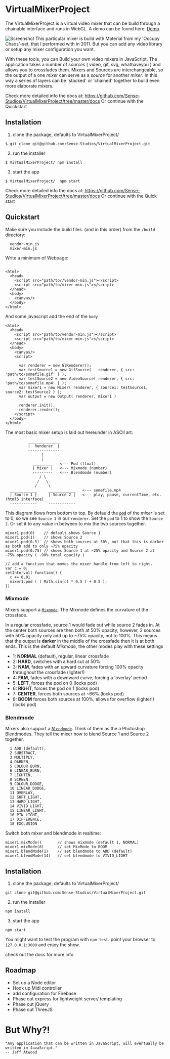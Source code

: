 # VirtualMixerProject

The VirtualMixerProject is a virtual video mixer that can be build through a chainable interface and runs in WebGL.
A demo can be found here: [Demo](http://nabu.sense-studios.com/channel/sense_beta/mixer5).

![Screenshot](../images/occupy_chaos_screenshot.jpg)
This particular mixer is build with Material from my 'Occupy Chaos'-set, that I performed with in 2011.
But you can add any video library or setup any mixer configuration you want.

With these tools, you can Build your own video mixers in JavaScript. The application takes a number of _sources_ ( video, gif, svg,  whathaveyou ) and allows you to crossfades them.
Mixers and Sources are interchangeable, so the output of a one _mixer_ can serve as a _source_ for another _mixer_.
In this way a series of layers can be 'stacked' or 'chained' together to build even more elaborate mixers.

Check more detailed info the docs at: https://github.com/Sense-Studios/VirtualMixerProject/tree/master/docs
Or continue with the Quickstart

## Installation

1) clone the package, defaults to VirtualMixerProject/

`$ git clone git@github.com:Sense-Studios/VirtualMixerProject.git `

2) run the installer

`$ VirtualMixerProject/ npm install `

3) start the app

`$ VirtualMixerProject/  npm start `

Check more detailed info the docs at: https://github.com/Sense-Studios/VirtualMixerProject/tree/master/docs
Or continue with the Quick start

## Quickstart

Make sure you include the build files. (and in this order) from the `/build` directory:

```    
  vendor-min.js
  mixer-min.js

```

Write a minimum of Webpage:

```

<html>
  <head>
    <script src="path/to//vendor-min.js"></script>
    <script src="path/to/mixer-min.js"></script>
  </head>
  <body>
    <canvas/>
  </body>
</html>

```

And some javascript add the end of the `body`

```
<html>
  <head>
    <script src="path/to/vendor-min.js"></script>
    <script src="path/to/mixer-min.js"></script>    
  </head>
  <body>
    <canvas/>
    <script>

      var renderer = new GlRenderer();
      var testSource1 = new GifSource(   renderer, { src: 'path/to/somefile.gif' } );
      var testSource2 = new VideoSource( renderer, { src: 'path/to/somefile.mp4' } );
      var mixer1 = new Mixer( renderer, { source1: testSource1, source2: testSource2 } );
      var output = new Output( renderer, mixer1 )

      renderer.init();
      renderer.render();
    </script>
  </body>
</html>

```

The most basic mixer setup is laid out hereunder in ASCII art:

```
          ______________
          |  Renderer  |
          --------------
                |
                |
            _________   <--- Pod (float)
            | Mixer |   <--- Mixmode (number)
            ---------   <--- Blendmode (number)
               / \
              /   \
             /     \            
  ____________     ____________   <--- somefile.mp4
  | Source 1 |     | Source 2 |   <--- play, pause, currentTime, etc. (html5 interface)
  ------------     ------------   
```
This diagram flows from bottom to top. By defauld the [**`pod`**](Mixer.html#pod) of the _mixer_ is set to 0, so we see `Source 1` in our `renderer`.
Set the `pod` to 1 to show the `Source 2`. Or set it to any value in between to mix the two sources together.

```
mixer1.pod(0)    // default shows Source 1
mixer1.pod(1)    // shows Source 2
mixer1.pod(0.5)  // shows both sources at 50%, not that this is darker as both add to only ~75% opacity
mixer1.pod(0.75) // shows Source 1 at ~25% opacity and Source 2 at ~75% opacity ( ~90% total opacity )

// add a function that moves the mixer handle from left to right.
var c = 0;
setInterval( function() {
  c += 0.01
  mixer1.pod ( ( Math.sin(c) * 0.5 ) + 0.5 );
})

```

### Mixmode
Mixers support a [`Mixmode`](Mixer.html#mixMode).
The Mixmode defines the curvature of the crossfade.

In a regular crossfade, source 1 would fade out while source 2 fades in. At the center both sources are then both at 50% opacity; however, 2 sources with 50% opacity only add up to ~75% opacity, not to 100%. This means that the output is **darker** in the middle of  the crossfade then it is at both ends. This is the default _Mixmode_, the other modes play with these settings

* 1: **NORMAL** (default),   regular, linear crossfade
* 2: **HARD**,               switches with a hard cut at 50%
* 3: **NAM**,                fades with an upward curvature forcing 100% opacity throughout the crossfade (lighter!)
* 4: **FAM**,                fades with a downward curve, forcing a 'overlay' period
* 5: **LEFT**,               forces the pod on 0 (locks pod)
* 6: **RIGHT**,              forces the pod on 1 (locks pod)
* 7: **CENTER**,             forces both sources at ~66% (locks pod)
* 8: **BOOM**                forces both sources at 100%, allows for overflow (lighter!) (locks pod)

### Blendmode
Mixers also support a [`Blendmode`](Mixer.html#blendMode).
Think of them as the a Photoshop Blendmodes. They tell the mixer how to blend Source 1 and Source 2 together.

```
  1 ADD (default),
  2 SUBSTRACT,
  3 MULTIPLY,
  4 DARKEN,
  5 COLOUR BURN,
  6 LINEAR_BURN,
  7 LIGHTEN,
  8 SCREEN,
  9 COLOUR_DODGE,
  10 LINEAR_DODGE,
  11 OVERLAY,
  12 SOFT_LIGHT,
  13 HARD_LIGHT,
  14 VIVID_LIGHT,
  15 LINEAR_LIGHT,
  16 PIN_LIGHT,
  17 DIFFERENCE,
  18 EXCLUSION
```

Switch both mixer and blendmode in realtime:

```
mixer1.mixMode()       // shows mixmode (default 1, NORMAL)
mixer1.mixMode(8)      // set MixMode to BOOM
mixer1.blendMode(1)    // set blendmode to ADD (default)
mixer1.blendMode(14)   // set blendmode to VIVID_LIGHT
```

## Installation

1) clone the package, defaults to VirtualMixerProject/

` git clone git@github.com:Sense-Studios/VirtualMixerProject.git `

2) run the installer

` npm install `

3) start the app

` npm start `

You might want to test the program with `npm test`.
point your browser to `127.0.0.1:3000` and enjoy the show.

check out the docs for more info

## Roadmap

* Set up a Node editor
* Hook up Midi controller
* add configuration for Firebase
* Phase out express for lightweight server/ templating
* Phase out jQuery
* Phase out ThreeJS


# But Why?!

```
"Any application that can be written in JavaScript, will eventually be written in JavaScript."
-- Jeff Atwood
```
